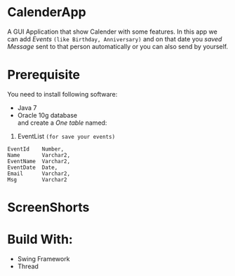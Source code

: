 # CalenderApp
A GUI Application that show Calender with some features.
In this app we can add *Events* `(like Birthday, Anniversary)` and on that date you *saved Message* sent to that person automatically or you can also send by yourself.

# Prerequisite   
You need to install following software:
* Java 7
* Oracle 10g database  
and create a *One table* named:
 1. EventList `(for save your events)`
 ```
 EventId    Number,
 Name       Varchar2,
 EventName  Varchar2,
 EventDate  Date,
 Email      Varchar2,
 Msg        Varchar2
 ```

# ScreenShorts


# Build With:
* Swing Framework
* Thread

